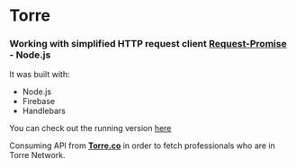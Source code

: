 # Torre

### Working with simplified HTTP request client [Request-Promise](https://www.npmjs.com/package/request-promise) - Node.js

It was built with:

- Node.js
- Firebase
- Handlebars

You can check out the running version [here](https://torre-495e1.firebaseapp.com/)

Consuming API from **[Torre.co](https://torre.co/)** in order to fetch professionals who are in Torre Network.


